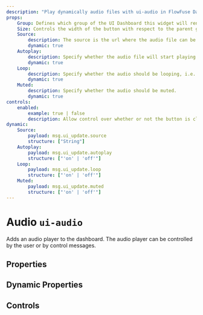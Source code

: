 ```yaml
---
description: "Play dynamically audio files with ui-audio in FlowFuse Dashboard."
props:
    Group: Defines which group of the UI Dashboard this widget will render in.
    Size: Controls the width of the button with respect to the parent group. Maximum value is the width of the group.
    Source:
        description: The source is the url where the audio file can be fetched..
        dynamic: true 
    Autoplay:
        description: Specify whether the audio file will start playing automatically.
        dynamic: true
    Loop:
        description: Specify whether the audio should be looping, i.e. start playing automatically again when ended.
        dynamic: true
    Muted:
        description: Specify whether the audio should be muted.
        dynamic: true
controls:
    enabled:
        example: true | false
        description: Allow control over whether or not the button is clickable.
dynamic:
    Source:
        payload: msg.ui_update.source
        structure: ["String"]
    Autoplay:
        payload: msg.ui_update.autoplay
        structure: ["'on' | 'off'"]
    Loop:
        payload: msg.ui_update.loop
        structure: ["'on' | 'off'"]
    Muted:
        payload: msg.ui_update.muted
        structure: ["'on' | 'off'"]
---
```


<script setup>
    import { ref } from 'vue'

    import TryDemo from "./../../../components/TryDemo.vue"
    
</script>


<TryDemo href="audio-example">

# Audio `ui-audio`

</TryDemo>

Adds an audio player to the dashboard.
The audio player can be controlled by the user or by control messages.

## Properties

<PropsTable/>

## Dynamic Properties

<DynamicPropsTable/>

## Controls

<ControlsTable/>
